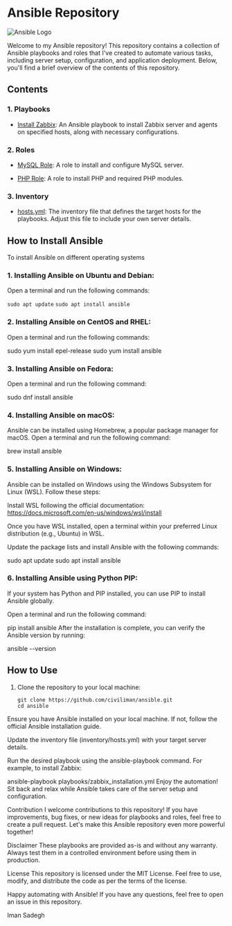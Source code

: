 # Ansible Repository

![Ansible Logo](https://www.ansible.com/hubfs/2016_Images/Assets/Ansible-Mark-Large-RGB-Pool.png)

Welcome to my Ansible repository! This repository contains a collection of Ansible playbooks and roles that I've created to automate various tasks, including server setup, configuration, and application deployment. Below, you'll find a brief overview of the contents of this repository.

## Contents

### 1. Playbooks

- [Install Zabbix](playbooks/zabbix_installation.yml): An Ansible playbook to install Zabbix server and agents on specified hosts, along with necessary configurations.

### 2. Roles

- [MySQL Role](roles/zabbix/mysql): A role to install and configure MySQL server.

- [PHP Role](roles/zabbix/php): A role to install PHP and required PHP modules.

### 3. Inventory

- [hosts.yml](Inventory/hosts.yml): The inventory file that defines the target hosts for the playbooks. Adjust this file to include your own server details.
## How to Install Ansible
To install Ansible on different operating systems
### 1. Installing Ansible on Ubuntu and Debian:
Open a terminal and run the following commands:



`sudo apt update`
`sudo apt install ansible`
### 2. Installing Ansible on CentOS and RHEL:
Open a terminal and run the following commands:



sudo yum install epel-release
sudo yum install ansible
### 3. Installing Ansible on Fedora:
Open a terminal and run the following command:



sudo dnf install ansible
### 4. Installing Ansible on macOS:
Ansible can be installed using Homebrew, a popular package manager for macOS. Open a terminal and run the following command:



brew install ansible
### 5. Installing Ansible on Windows:
Ansible can be installed on Windows using the Windows Subsystem for Linux (WSL). Follow these steps:

Install WSL following the official documentation: https://docs.microsoft.com/en-us/windows/wsl/install

Once you have WSL installed, open a terminal within your preferred Linux distribution (e.g., Ubuntu) in WSL.

Update the package lists and install Ansible with the following commands:



sudo apt update
sudo apt install ansible
### 6. Installing Ansible using Python PIP:
If your system has Python and PIP installed, you can use PIP to install Ansible globally.

Open a terminal and run the following command:



pip install ansible
After the installation is complete, you can verify the Ansible version by running:



ansible --version
## How to Use

1. Clone the repository to your local machine:

   ```
   git clone https://github.com/civiliman/ansible.git
   cd ansible
Ensure you have Ansible installed on your local machine. If not, follow the official Ansible installation guide.

Update the inventory file (inventory/hosts.yml) with your target server details.

Run the desired playbook using the ansible-playbook command. For example, to install Zabbix:



ansible-playbook playbooks/zabbix_installation.yml
Enjoy the automation! Sit back and relax while Ansible takes care of the server setup and configuration.

Contribution
I welcome contributions to this repository! If you have improvements, bug fixes, or new ideas for playbooks and roles, feel free to create a pull request. Let's make this Ansible repository even more powerful together!

Disclaimer
These playbooks are provided as-is and without any warranty. Always test them in a controlled environment before using them in production.

License
This repository is licensed under the MIT License. Feel free to use, modify, and distribute the code as per the terms of the license.

Happy automating with Ansible! If you have any questions, feel free to open an issue in this repository.

Iman Sadegh
